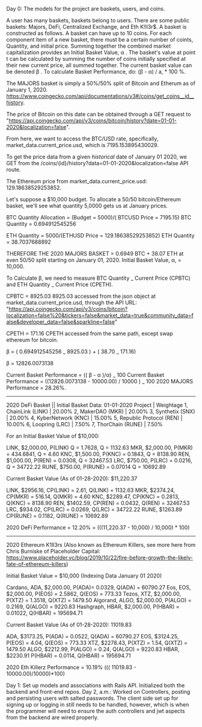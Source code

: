 Day 0: The models for the project are baskets, users, and coins.

A user has many baskets, baskets belong to users.
There are some public baskets: Majors, DeFi, Centralized Exchange, and Eth K!ll3r\$.
A basket is constructed as follows.
A basket can have up to 10 coins. For each component item of a new basket, there must be a certain number of coints, Quantity, and initial price. Summing together the combined market capitalization provides an Initial Basket Value, α . The basket's value at point t can be calculated by summing the number of coins initially specified at their new current price, all summed together. The current basket value can be denoted β . To calculate Basket Performance, do: (β - α) / a, \* 100 %.

The MAJORS basket is simply a 50%/50% split of Bitcoin and Etherum as of January 1, 2020. https://www.coingecko.com/api/documentations/v3#/coins/get_coins__id__history.

The price of Bitcoin on this date can be obtained through a GET request to "https://api.coingecko.com/api/v3/coins/bitcoin/history?date=01-01-2020&localization=false".

From here, we want to access the BTC/USD rate, specifically, market_data.current_price.usd, which is 7195.153895430029.

To get the price data from a given _historical_ date of January 01 2020, we GET from the /coins/{id}/history?data=01-01-2020&localization=false API route.

The Ethereum price from market_data.current_price.usd: 129.18638529253852.

Let's suppose a \$10,000 budget. To allocate a 50/50 bitcoin/Ethereum basket, we'll see what quantity 5,0000 gets us at January prices.

BTC Quantity Allocation = (Budget = 5000)/( BTCUSD Price = 7195.15)
BTC Quantity = 0.694912545256

ETH Quantity = 5000/(ETHUSD Price = 129.18638529253852)
ETH Quantity = 38.7037688892

THEREFORE THE 2020 MAJORS BASKET = 0.6949 BTC + 38.07 ETH at even 50/50 split starting on January 01, 2020. Initial Basket Value, α, = 10,000.

To Calculate β, we need to measure BTC Quantity _ Current Price (CPBTC) and ETH Quantity _ Current Price (CPETH).

CPBTC = 8925.03
8925.03 accessed from the json object at market_data.current_price.usd, through the API URL: "https://api.coingecko.com/api/v3/coins/bitcoin?localization=false%20&tickers=false&market_data=true&community_data=false&developer_data=false&sparkline=false"

CPETH = 171.16
CPETH accessed from the same path, except swap ethereum for bitcoin.

β = ( 0.694912545256 _ 8925.03 ) + ( 38.70 _ 171.16)

β = 12826.0073138

Current Basket Performance = (( β - α )/α) _ 100
Current Basket Performance = ((12826.0073138 - 10000.00) / 10000 ) _ 100
2020 MAJORS Performance = 28.26%.

---

2020 DeFi Basket || Initial Basket Data: 01-01-2020
Project | Weightage
1, ChainLink (LINK) | 20.00%
2, MakerDAO (MKR) | 20.00%
3, Synthetix (SNX) | 20.00%
4, KyberNetwork (KNC) | 15.00%
5, Republic Protocol (REN) | 10.00%
6, Loopring (LRC) | 7.50%
7, ThorChain (RUNE) | 7.50%

For an Initial Basket Value of \$10,000:

LINK, $2,000.00, P(LINK) Q = 1.7628, Q = 1132.63
MKR, $2,000.00, P(MKR) = 434.6841, Q = 4.60
KNC, $1,500.00, P(KNC) = 0.1843, Q = 8138.90
REN, $1,000.00, P(REN) = 0.0308, Q = 32467.53
LRC, $750.00, P(LRC) = 0.0216, Q = 34722.22
RUNE, $750.00, P(RUNE) = 0.07014 Q = 10692.89

Current Basket Value (As of 01-28-2020): \$11,220.37

LINK, $2956.16, CP(LINK) = 2.61, Q(LINK) = 1132.63
MKR, $2374.24, CP(MKR) = 516.14, Q(MKR) = 4.60
KNC, $2289.47, CP(KNC) = 0.2813, Q(KNC) = 8138.90
REN, $1402.59, CP(REN) = 0.0432, Q(REN) = 32467.53
LRC, $934.02, CP(LRC) = 0.0269, Q(LRC) = 34722.22
RUNE, $1263.89 CP(RUNE) = 0.1182, Q(RUNE) = 10692.89

2020 DeFi Performance = 12.20% = (((11,220.37 - 10,000) / 10,000) \* 100)

---

2020 Ethereum K1ll3rs (Also known as Ethereum Killers, see more here from Chris Burniske of Placeholder Capital: https://www.placeholder.vc/blog/2019/10/22/fire-before-growth-the-likely-fate-of-ethereum-killers)

Initial Basket Value = \$10,000 (Indexing Data January 01 2020)

Cardano, ADA, $2,000.00, P(ADA)= 0.0329, Q(ADA) = 60790.27
Eos, EOS, $2,000.00, P(EOS) = 2.5862, Q(EOS) = 773.33
Tezos, XTZ, $2,000.00, P(XTZ) = 1.3518, Q(XTZ) = 1479.50
Algorand, ALGO, $2,000.00, P(ALGO) = 0.2169, Q(ALGO) = 9220.83
Hashgraph, HBAR, \$2,000.00, P(HBAR) = 0.01022, Q(HBAR) = 195694.71

Current Basket Value (As of 01-28-2020): 11019.83

ADA, $3173.25, P(ADA) = 0.0522, Q(ADA) = 60790.27
EOS, $3124.25, P(EOS) = 4.04, Q(EOS) = 773.33
XTZ, $2278.43, P(XTZ) = 1.54, Q(XTZ) = 1479.50
ALGO, $2212.99, P(ALGO) = 0.24, Q(ALGO) = 9220.83
HBAR, \$2230.91 P(HBAR) = 0.0114, Q(HBAR) = 195694.71

2020 Eth Killerz Performance = 10.19% ((( 11019.83 - 10000.00)/10000)\*100)

Day 1: Set up models and associations with Rails API. Initialized both the backend and front-end repos.
Day 2, a.m.: Worked on Controllers, posting and persisting users with salted passwords. The client side set up for signing up or logging in still needs to be handled, however, which is when the programmer will need to ensure the auth controllers and jwt aspects from the backend are wired properly.
